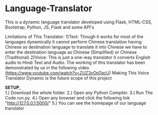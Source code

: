 # Language-Translator
This is a dynamic language translator developed using Flask, HTML-CSS, Bootstrap, Python, JS, Flask and some API's

Limitations of This Translator:
1)Text: Though it works for most of the languages dynamically it cannot perform Chinese translation having Chinese as destination language to translate it into Chinese we have to enter the destination language as Chinese (Simplified) or Chinese (Traditional)
2)Voice: This is just a one-way translator it converts English audio to Hindi Text and Audio. The working of this translator has been demonstrated by us in the following video (https://www.youtube.com/watch?v=ZUZ3vOpTqcU) Making This Voice Translator Dynamic is the future scope of this project 


______________________________________SETUP_______________________________________				
1.) Download the whole folder.
2.) Open any Python Compiler. 
3.) Run The Code run.py.
4.) Open any browser and click the following link "http://127.0.0.1:5000/"
5.) You can see the homepage of our language translator
